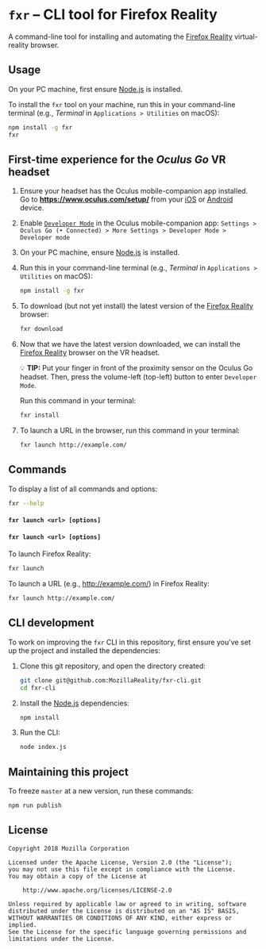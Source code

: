 # `fxr` – CLI tool for Firefox Reality

A command-line tool for installing and automating the [Firefox Reality][firefox-reality] virtual-reality browser.

## Usage

On your PC machine, first ensure [Node.js](https://nodejs.org/en/download/) is installed.

To install the `fxr` tool on your machine, run this in your command-line terminal (e.g., _Terminal_ in `Applications > Utilities` on macOS):

```sh
npm install -g fxr
fxr
```




## First-time experience for the _Oculus Go_ VR headset

1. Ensure your headset has the Oculus mobile-companion app installed. Go to **https://www.oculus.com/setup/** from your [iOS](https://itunes.apple.com/us/app/oculus-vr/id1366478176) or [Android](https://play.google.com/store/apps/details?id=com.oculus.twilight) device.
2. Enable [`Developer Mode`](https://developer.oculus.com/documentation/mobilesdk/latest/concepts/mobile-device-setup-go/) in the Oculus mobile-companion app: `Settings > Oculus Go (• Connected) > More Settings > Developer Mode > Developer mode`
3. On your PC machine, ensure [Node.js](https://nodejs.org/en/download/) is installed.
4. Run this in your command-line terminal (e.g., _Terminal_ in `Applications > Utilities` on macOS):

    ```sh
    npm install -g fxr
    ```

5. To download (but not yet install) the latest version of the [Firefox Reality][firefox-reality] browser:

    ```sh
    fxr download
    ```

6. Now that we have the latest version downloaded, we can install the [Firefox Reality][firefox-reality] browser on the VR headset.

    💡 **TIP:** Put your finger in front of the proximity sensor on the Oculus Go headset. Then, press the volume-left (top-left) button to enter `Developer Mode`.

    Run this command in your terminal:

    ```sh
    fxr install
    ```

7. To launch a URL in the browser, run this command in your terminal:

    ```sh
    fxr launch http://example.com/
    ```


## Commands

To display a list of all commands and options:

```sh
fxr --help
```

#### `fxr launch <url> [options]`

#### `fxr launch <url> [options]`

To launch Firefox Reality:

```sh
fxr launch
```

To launch a URL (e.g., http://example.com/) in Firefox Reality:

```sh
fxr launch http://example.com/
```


## CLI development

To work on improving the `fxr` CLI in this repository, first ensure you've set up the project and installed the dependencies:

1. Clone this git repository, and open the directory created:

    ```sh
    git clone git@github.com:MozillaReality/fxr-cli.git
    cd fxr-cli
    ```

2. Install the [Node.js](https://nodejs.org/en/download/) dependencies:

    ```sh
    npm install
    ```

3. Run the CLI:

    ```sh
    node index.js
    ```


## Maintaining this project

To freeze `master` at a new version, run these commands:

```sh
npm run publish
```

## License

```
Copyright 2018 Mozilla Corporation

Licensed under the Apache License, Version 2.0 (the "License");
you may not use this file except in compliance with the License.
You may obtain a copy of the License at

    http://www.apache.org/licenses/LICENSE-2.0

Unless required by applicable law or agreed to in writing, software
distributed under the License is distributed on an "AS IS" BASIS,
WITHOUT WARRANTIES OR CONDITIONS OF ANY KIND, either express or implied.
See the License for the specific language governing permissions and
limitations under the License.
```

[firefox-reality]: https://github.com/MozillaReality/FirefoxReality
